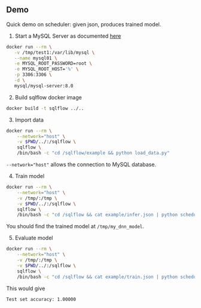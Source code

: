 ## Demo

Quick demo on scheduler: given json, produces trained model.

1. Start a MySQL Server as documented [here](https://github.com/wangkuiyi/sqlflow/blob/develop/doc/mysql-setup.md)

```bash
docker run --rm \
   -v /tmp/test1:/var/lib/mysql \
   --name mysql01 \
   -e MYSQL_ROOT_PASSWORD=root \
   -e MYSQL_ROOT_HOST='%' \
   -p 3306:3306 \
   -d \
   mysql/mysql-server:8.0
```

2. Build sqlflow docker image

```bash
docker build -t sqlflow ../..
```

3. Import data
```bash
docker run --rm \
    --network="host" \
    -v $PWD/../:/sqlflow \
    sqlflow \
    /bin/bash -c "cd /sqlflow/example && python load_data.py"
```

`--network="host"` allows the connection to MySQL database.

4. Train model
```bash
docker run --rm \
    --network="host" \
    -v /tmp/:/tmp \
    -v $PWD/../:/sqlflow \
    sqlflow \
    /bin/bash -c "cd /sqlflow && cat example/infer.json | python scheduler.py"
```

You should find the trained model at `/tmp/my_dnn_model`.

5. Evaluate model
```bash
docker run --rm \
    --network="host" \
    -v /tmp/:/tmp \
    -v $PWD/../:/sqlflow \
    sqlflow \
    /bin/bash -c "cd /sqlflow && cat example/train.json | python scheduler.py"
```

This would give

```text
Test set accuracy: 1.00000
```
